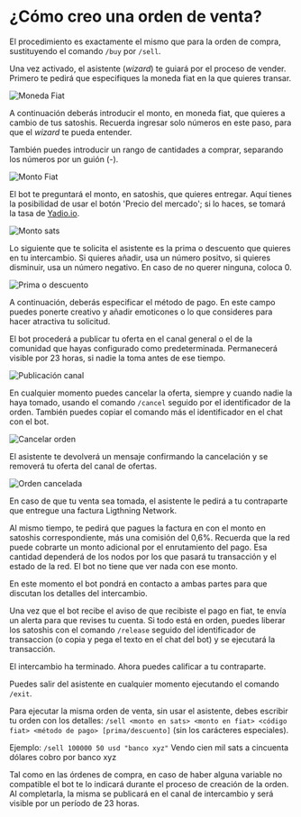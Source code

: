 #  ¿Cómo creo una orden de venta?

El procedimiento es exactamente el mismo que para la orden de compra, sustituyendo el comando  `/buy` por `/sell`.

Una vez activado, el asistente (<i>wizard</i>) te guiará por el proceso de vender. Primero te pedirá que especifiques la moneda fiat en la que quieres transar.

![Moneda Fiat](./assets/images/fiat.jpg)

A continuación deberás introducir el monto, en moneda fiat, que quieres a cambio de tus satoshis. Recuerda ingresar solo números en este paso, para que el <i>wizard</i> te pueda entender.

También puedes introducir un rango de cantidades a comprar, separando los números por un guión (-).

![Monto Fiat](./assets/images/amount.jpg)

El bot te preguntará el monto, en satoshis, que quieres entregar. Aquí tienes la posibilidad de usar el botón 'Precio del mercado'; si lo haces, se tomará la tasa de [Yadio.io](https://yadio.io/).

![Monto sats](./assets/images/amount-sats-market-price.jpg)

Lo siguiente que te solicita el asistente es la prima o descuento que quieres en tu intercambio. Si quieres añadir, usa un número positvo, si quieres disminuir, usa un número negativo. En caso de no querer ninguna, coloca 0.

![Prima o descuento](./assets/images/sales-robot-response.jpg)

A continuación, deberás especificar el método de pago. En este campo puedes ponerte creativo y añadir emoticones o lo que consideres para hacer atractiva tu solicitud.

El bot procederá a publicar tu oferta en el canal general o el de la comunidad que hayas configurado como predeterminada. Permanecerá visible por 23 horas, si nadie la toma antes de ese tiempo.

![Publicación canal](./assets/images/channel-publication.jpg)

En cualquier momento puedes cancelar la oferta, siempre y cuando nadie la haya tomado, usando el comando `/cancel` seguido por el identificador de la orden. También puedes copiar el comando más el identificador en el chat con el bot.

![Cancelar orden](./assets/images/cancel-order-comand.jpg)

El asistente te devolverá un mensaje confirmando la cancelación y se removerá tu oferta del canal de ofertas.

![Orden cancelada](./assets/images/cancel-order.jpg)

En caso de que tu venta sea tomada, el asistente le pedirá a tu contraparte que entregue una factura Ligthning Network.

Al mismo tiempo, te pedirá que pagues la factura en con el monto en satoshis correspondiente, más una comisión del 0,6%. Recuerda que la red puede cobrarte un monto adicional por el enrutamiento del pago. Esa cantidad dependerá de los nodos por los que pasará tu transacción y el estado de la red. El bot no tiene que ver nada con ese monto.

En este momento el bot pondrá en contacto a ambas partes para que discutan los detalles del intercambio.

Una vez que el bot recibe el aviso de que recibiste el pago en fiat, te envía un alerta para que revises tu cuenta. Si todo está en orden, puedes liberar los satoshis con el comando `/release` seguido del identificador de transaccion (o copia y pega el texto en el chat del bot) y se ejecutará la transacción.

El intercambio ha terminado. Ahora puedes calificar a tu contraparte.

Puedes salir del asistente en cualquier momento ejecutando el comando `/exit`.

Para ejecutar la misma orden de venta, sin usar el asistente, debes escribir tu orden con los detalles: `/sell <monto en sats> <monto en fiat> <código fiat> <método de pago> [prima/descuento]` (sin los carácteres especiales).

Ejemplo: `/sell 100000 50 usd "banco xyz"` Vendo cien mil sats a cincuenta dólares cobro por banco xyz

Tal como en las órdenes de compra, en caso de haber alguna variable no compatible el bot te lo indicará durante el proceso de creación de la orden. Al completarla, la misma se publicará en el canal de intercambio y será visible por un período de 23 horas.
